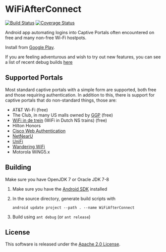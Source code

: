 WiFiAfterConnect
================

[![Build Status](https://travis-ci.org/brad/WiFiAfterConnect.svg?branch=lollipop)](https://travis-ci.org/brad/WiFiAfterConnect) [![Coverage Status](https://coveralls.io/repos/brad/WiFiAfterConnect/badge.svg?branch=lollipop)](https://coveralls.io/r/brad/WiFiAfterConnect?branch=lollipop)

Android app automating logins into Captive Portals often encountered on free and many non-free Wi-Fi hostpots.

Install from [Google Play](https://play.google.com/store/apps/details?id=com.wifiafterconnect).

If you are feeling adventurous and wish to try out new features, you can see a list
of recent debug builds [here](https://wifiafterconnect.s3.amazonaws.com/index.html)


Supported Portals
-----------------

Most standard captive portals with a simple form are supported, both free and
those requiring authentication. In addition to this, there is support for captive
portals that do non-standard things, those are:

* AT&amp;T Wi-Fi (free)
* The Club, in many US malls owned by [GGP](http://ggp.com/) (free)
* [WiFi in de trein](http://www.ns.nl/reizigers/reisinformatie/informatie/trein--en-stationsvoorzieningen/voorzieningen-in-de-trein.html#draadloos-internet-in-de-trein) (WiFi in Dutch NS trains) (free)
* Hilton Honors
* [Cisco Web Authentication](http://www.cisco.com/c/en/us/td/docs/wireless/controller/7-3/configuration/guide/b_cg73/b_wlc-cg_chapter_01011.html)
* [NetNearU](http://nnu.com/)
* [UniFi](http://community.ubnt.com/unifi)
* [Wandering WiFi](http://www.wanderingwifi.com/)
* Motorola WiNG5.x


Building
--------

Make sure you have OpenJDK 7 or Oracle JDK 7-8

1. Make sure you have the [Android SDK](https://developer.android.com/sdk/installing/index.html) installed
2. In the source directory, generate build scripts with

   ```
   android update project --path . --name WiFiAfterConnect
   ```

3. Build using `ant debug` (or `ant release`)


License
-------

This software is released under the [Apache 2.0 License](LICENSE).
